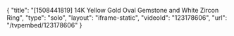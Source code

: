 {
    "title": "[1508441819] 14K Yellow Gold Oval Gemstone and White Zircon Ring",
    "type": "solo",
    "layout": "iframe-static",
    "videoId": "123178606",
    "url": "\/tvpembed\/123178606"
}